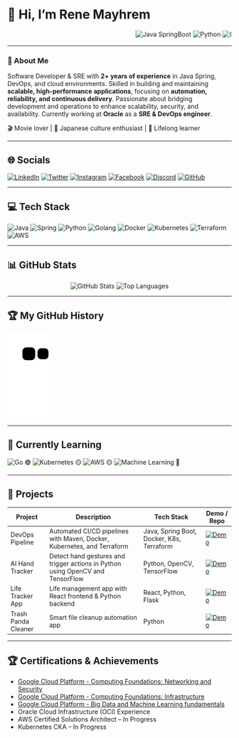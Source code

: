 # 👋 Hi, I’m Rene Mayhrem

<!-- Animated Scrolling Tech Stack Badges -->
<p align="center">
<marquee behavior="scroll" direction="left" scrollamount="10">
<img src="https://img.shields.io/badge/Java-SpringBoot-blue?style=for-the-badge&logo=java" alt="Java SpringBoot"/>
<img src="https://img.shields.io/badge/Python-Automation-blue?style=for-the-badge&logo=python" alt="Python"/>
<img src="https://img.shields.io/badge/Golang-Backend-blue?style=for-the-badge&logo=go" alt="Golang"/>
<img src="https://img.shields.io/badge/Docker-DevOps-blue?style=for-the-badge&logo=docker" alt="Docker"/>
<img src="https://img.shields.io/badge/Kubernetes-Orchestration-blue?style=for-the-badge&logo=kubernetes" alt="Kubernetes"/>
<img src="https://img.shields.io/badge/Terraform-IaC-blue?style=for-the-badge&logo=terraform" alt="Terraform"/>
<img src="https://img.shields.io/badge/AWS-Cloud-blue?style=for-the-badge&logo=amazon-aws" alt="AWS"/>
<img src="https://img.shields.io/badge/OCI-Cloud-blue?style=for-the-badge&logo=oracle" alt="OCI"/>
</marquee>
</p>

---

### 💫 About Me
Software Developer & SRE with **2+ years of experience** in Java Spring, DevOps, and cloud environments. Skilled in building and maintaining **scalable, high-performance applications**, focusing on **automation, reliability, and continuous delivery**. Passionate about bridging development and operations to enhance scalability, security, and availability. Currently working at **Oracle** as a **SRE & DevOps engineer**.  

🎬 Movie lover | 🌸 Japanese culture enthusiast | 🌱 Lifelong learner

---

## 🌐 Socials
[![LinkedIn](https://img.shields.io/badge/LinkedIn-%230077B5.svg?logo=linkedin&logoColor=white)](https://www.linkedin.com/in/renecruz-1202r/) 
[![Twitter](https://img.shields.io/badge/Twitter-%231DA1F2.svg?logo=Twitter&logoColor=white)](https://twitter.com/Mayhrem1)
[![Instagram](https://img.shields.io/badge/Instagram-%23E4405F.svg?logo=Instagram&logoColor=white)](https://instagram.com/mayhrem)
[![Facebook](https://img.shields.io/badge/Facebook-%231877F2.svg?logo=Facebook&logoColor=white)](https://www.facebook.com/rene.cruz01233)
[![Discord](https://img.shields.io/badge/Discord-%237289DA.svg?logo=discord&logoColor=white)](https://discord.gg/mayhrem#7865)
[![GitHub](https://img.shields.io/badge/GitHub-%23181717.svg?logo=github&logoColor=white)](https://github.com/Rene-Mayhrem)

---

## 💻 Tech Stack
![Java](https://img.shields.io/badge/java-%23ED8B00.svg?style=flat&logo=java&logoColor=white)
![Spring](https://img.shields.io/badge/spring-%236DB33F.svg?style=flat&logo=spring&logoColor=white)
![Python](https://img.shields.io/badge/python-3670A0?style=flat&logo=python&logoColor=ffdd54)
![Golang](https://img.shields.io/badge/go-%2300ADD8.svg?style=flat&logo=go&logoColor=white)
![Docker](https://img.shields.io/badge/docker-%230db7ed.svg?style=flat&logo=docker&logoColor=white)
![Kubernetes](https://img.shields.io/badge/kubernetes-%23326CE5.svg?style=flat&logo=kubernetes&logoColor=white)
![Terraform](https://img.shields.io/badge/terraform-%235835CC.svg?style=flat&logo=terraform&logoColor=white)
![AWS](https://img.shields.io/badge/AWS-%23FF9900.svg?style=flat&logo=amazon-aws&logoColor=white)

---

## 📊 GitHub Stats
<p align="center">
<img alt="GitHub Stats" src="https://github-readme-stats.vercel.app/api?username=Rene-Mayhrem&theme=dark&show_icons=true&count_private=true&include_all_commits=true"/>
<img alt="Top Languages" src="https://github-readme-stats.vercel.app/api/top-langs/?username=Rene-Mayhrem&theme=dark&layout=compact"/>
</p>

---

## 🏆 My GitHub History
![Snake animation](https://github.com/Rene-Mayhrem/Rene-Mayhrem/blob/output/github-contribution-grid-snake.svg)

---

## 🚀 Currently Learning
![Go](https://img.shields.io/badge/Go-%2300ADD8.svg?style=flat&logo=go&logoColor=white) 🟢
![Kubernetes](https://img.shields.io/badge/Kubernetes-%23326CE5.svg?style=flat&logo=kubernetes&logoColor=white) 🟡
![AWS](https://img.shields.io/badge/AWS-%23FF9900.svg?style=flat&logo=amazon-aws&logoColor=black) 🟡
![Machine Learning](https://img.shields.io/badge/Machine_Learning-%23F7931E.svg?style=flat&logo=tensorflow&logoColor=black) 🔴

---

## 📂 Projects
| Project | Description | Tech Stack | Demo / Repo |
|---------|-------------|------------|-------------|
| DevOps Pipeline | Automated CI/CD pipelines with Maven, Docker, Kubernetes, and Terraform | Java, Spring Boot, Docker, K8s, Terraform | [![Demo](https://media.giphy.com/media/3o6ZtaO9BZHcOjmErm/giphy.gif)](https://github.com/Rene-Mayhrem/DevOps-pipeline) |
| AI Hand Tracker | Detect hand gestures and trigger actions in Python using OpenCV and TensorFlow | Python, OpenCV, TensorFlow | [![Demo](https://media.giphy.com/media/l0MYt5jPR6QX5pnqM/giphy.gif)](AddYourRepoLink) |
| Life Tracker App | Life management app with React frontend & Python backend | React, Python, Flask | [![Demo](https://media.giphy.com/media/3ohhwH7XZ7prHZvQk0/giphy.gif)](AddYourRepoLink) |
| Trash Panda Cleaner | Smart file cleanup automation app | Python | [![Demo](https://media.giphy.com/media/xT0GqssRweIhlz209i/giphy.gif)](AddYourRepoLink) |

---

## 🏆 Certifications & Achievements
- [Google Cloud Platform - Computing Foundations: Networking and Security](https://www.cloudskillsboost.google/public_profiles/cbe98117-7123-473d-8485-1ebe82a4d174/badges/12837753)
- [Google Cloud Platform - Computing Foundations: Infrastructure](https://www.cloudskillsboost.google/public_profiles/cbe98117-7123-473d-8485-1ebe82a4d174/badges/12791701)
- [Google Cloud Platform - Big Data and Machine Learning fundamentals](https://www.cloudskillsboost.google/public_profiles/cbe98117-7123-473d-8485-1ebe82a4d174/badges/8314449)
- Oracle Cloud Infrastructure (OCI) Experience
- AWS Certified Solutions Architect – In Progress
- Kubernetes CKA – In Progress


